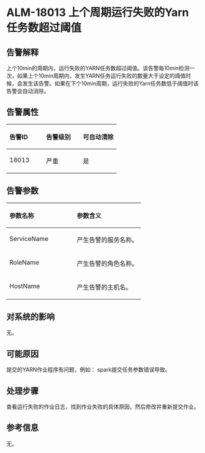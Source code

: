 # ALM-18013 上个周期运行失败的Yarn任务数超过阈值<a name="ZH-CN_TOPIC_0226470317"></a>

## 告警解释<a name="zh-cn_topic_0225487451_zh-cn_topic_0087039425_section43920869"></a>

上个10min的周期内，运行失败的YARN任务数超过阈值。该告警每10min检测一次，如果上个10min周期内，发生YARN任务运行失败的数量大于设定的阈值时候，会发生该告警。如果在下个10min周期，运行失败的Yarn任务数低于阈值时该告警会自动消除。

## 告警属性<a name="zh-cn_topic_0225487451_zh-cn_topic_0087039425_section59743502"></a>

<a name="zh-cn_topic_0225487451_zh-cn_topic_0087039425_table64843092"></a>
<table><thead align="left"><tr id="zh-cn_topic_0225487451_zh-cn_topic_0087039425_row10409628"><th class="cellrowborder" valign="top" width="33.33333333333333%" id="mcps1.1.4.1.1"><p id="zh-cn_topic_0225487451_zh-cn_topic_0087039425_p37873528"><a name="zh-cn_topic_0225487451_zh-cn_topic_0087039425_p37873528"></a><a name="zh-cn_topic_0225487451_zh-cn_topic_0087039425_p37873528"></a>告警ID</p>
</th>
<th class="cellrowborder" valign="top" width="33.33333333333333%" id="mcps1.1.4.1.2"><p id="zh-cn_topic_0225487451_zh-cn_topic_0087039425_p47856888"><a name="zh-cn_topic_0225487451_zh-cn_topic_0087039425_p47856888"></a><a name="zh-cn_topic_0225487451_zh-cn_topic_0087039425_p47856888"></a>告警级别</p>
</th>
<th class="cellrowborder" valign="top" width="33.33333333333333%" id="mcps1.1.4.1.3"><p id="zh-cn_topic_0225487451_zh-cn_topic_0087039425_p51202692"><a name="zh-cn_topic_0225487451_zh-cn_topic_0087039425_p51202692"></a><a name="zh-cn_topic_0225487451_zh-cn_topic_0087039425_p51202692"></a>可自动清除</p>
</th>
</tr>
</thead>
<tbody><tr id="zh-cn_topic_0225487451_zh-cn_topic_0087039425_row53777413"><td class="cellrowborder" valign="top" width="33.33333333333333%" headers="mcps1.1.4.1.1 "><p id="zh-cn_topic_0225487451_p431016914314"><a name="zh-cn_topic_0225487451_p431016914314"></a><a name="zh-cn_topic_0225487451_p431016914314"></a>18013</p>
</td>
<td class="cellrowborder" valign="top" width="33.33333333333333%" headers="mcps1.1.4.1.2 "><p id="zh-cn_topic_0225487451_p73091983110"><a name="zh-cn_topic_0225487451_p73091983110"></a><a name="zh-cn_topic_0225487451_p73091983110"></a>严重</p>
</td>
<td class="cellrowborder" valign="top" width="33.33333333333333%" headers="mcps1.1.4.1.3 "><p id="zh-cn_topic_0225487451_p2308169103111"><a name="zh-cn_topic_0225487451_p2308169103111"></a><a name="zh-cn_topic_0225487451_p2308169103111"></a>是</p>
</td>
</tr>
</tbody>
</table>

## 告警参数<a name="zh-cn_topic_0225487451_zh-cn_topic_0087039425_section820607"></a>

<a name="zh-cn_topic_0225487451_zh-cn_topic_0087039425_table66543927"></a>
<table><thead align="left"><tr id="zh-cn_topic_0225487451_zh-cn_topic_0087039425_row61284534"><th class="cellrowborder" valign="top" width="50%" id="mcps1.1.3.1.1"><p id="zh-cn_topic_0225487451_zh-cn_topic_0087039425_p65100236"><a name="zh-cn_topic_0225487451_zh-cn_topic_0087039425_p65100236"></a><a name="zh-cn_topic_0225487451_zh-cn_topic_0087039425_p65100236"></a>参数名称</p>
</th>
<th class="cellrowborder" valign="top" width="50%" id="mcps1.1.3.1.2"><p id="zh-cn_topic_0225487451_zh-cn_topic_0087039425_p38627770"><a name="zh-cn_topic_0225487451_zh-cn_topic_0087039425_p38627770"></a><a name="zh-cn_topic_0225487451_zh-cn_topic_0087039425_p38627770"></a>参数含义</p>
</th>
</tr>
</thead>
<tbody><tr id="zh-cn_topic_0225487451_zh-cn_topic_0087039425_row41841705"><td class="cellrowborder" valign="top" width="50%" headers="mcps1.1.3.1.1 "><p id="zh-cn_topic_0225487451_p108042015539"><a name="zh-cn_topic_0225487451_p108042015539"></a><a name="zh-cn_topic_0225487451_p108042015539"></a>ServiceName</p>
</td>
<td class="cellrowborder" valign="top" width="50%" headers="mcps1.1.3.1.2 "><p id="zh-cn_topic_0225487451_p1042201717316"><a name="zh-cn_topic_0225487451_p1042201717316"></a><a name="zh-cn_topic_0225487451_p1042201717316"></a>产生告警的服务名称。</p>
</td>
</tr>
<tr id="zh-cn_topic_0225487451_zh-cn_topic_0087039425_row30954226"><td class="cellrowborder" valign="top" width="50%" headers="mcps1.1.3.1.1 "><p id="zh-cn_topic_0225487451_zh-cn_topic_0087039425_p24264406"><a name="zh-cn_topic_0225487451_zh-cn_topic_0087039425_p24264406"></a><a name="zh-cn_topic_0225487451_zh-cn_topic_0087039425_p24264406"></a>RoleName</p>
</td>
<td class="cellrowborder" valign="top" width="50%" headers="mcps1.1.3.1.2 "><p id="zh-cn_topic_0225487451_p8405174319"><a name="zh-cn_topic_0225487451_p8405174319"></a><a name="zh-cn_topic_0225487451_p8405174319"></a>产生告警的角色名称。</p>
</td>
</tr>
<tr id="zh-cn_topic_0225487451_zh-cn_topic_0087039425_row39121107"><td class="cellrowborder" valign="top" width="50%" headers="mcps1.1.3.1.1 "><p id="zh-cn_topic_0225487451_p439111716311"><a name="zh-cn_topic_0225487451_p439111716311"></a><a name="zh-cn_topic_0225487451_p439111716311"></a>HostName</p>
</td>
<td class="cellrowborder" valign="top" width="50%" headers="mcps1.1.3.1.2 "><p id="zh-cn_topic_0225487451_p4388177317"><a name="zh-cn_topic_0225487451_p4388177317"></a><a name="zh-cn_topic_0225487451_p4388177317"></a>产生告警的主机名。</p>
</td>
</tr>
</tbody>
</table>

## 对系统的影响<a name="zh-cn_topic_0225487451_zh-cn_topic_0087039425_section7385465"></a>

无。

## 可能原因<a name="zh-cn_topic_0225487451_zh-cn_topic_0087039425_section66469189"></a>

提交的YARN作业程序有问题，例如： spark提交任务参数错误导致。

## 处理步骤<a name="zh-cn_topic_0225487451_section14111549283"></a>

查看运行失败的作业日志，找到作业失败的具体原因，然后修改并重新提交作业。

## 参考信息<a name="zh-cn_topic_0225487451_zh-cn_topic_0087039425_section15295265"></a>

无。


